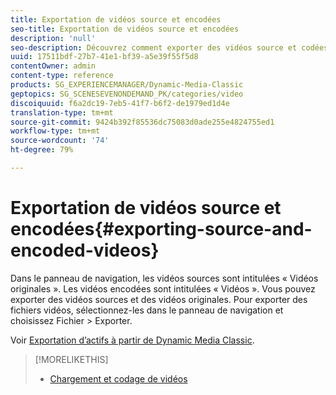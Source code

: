 ```yaml
---
title: Exportation de vidéos source et encodées
seo-title: Exportation de vidéos source et encodées
description: 'null'
seo-description: Découvrez comment exporter des vidéos source et codées.
uuid: 17511bdf-27b7-41e1-bf39-a5e39f55f5d8
contentOwner: admin
content-type: reference
products: SG_EXPERIENCEMANAGER/Dynamic-Media-Classic
geptopics: SG_SCENESEVENONDEMAND_PK/categories/video
discoiquuid: f6a2dc19-7eb5-41f7-b6f2-de1979ed1d4e
translation-type: tm+mt
source-git-commit: 9424b392f85536dc75083d0ade255e4824755ed1
workflow-type: tm+mt
source-wordcount: '74'
ht-degree: 79%

---
```



# Exportation de vidéos source et encodées{#exporting-source-and-encoded-videos}

Dans le panneau de navigation, les vidéos sources sont intitulées « Vidéos originales ». Les vidéos encodées sont intitulées « Vidéos ». Vous pouvez exporter des vidéos sources et des vidéos originales. Pour exporter des fichiers vidéos, sélectionnez-les dans le panneau de navigation et choisissez Fichier > Exporter. 

Voir [Exportation d’actifs à partir de Dynamic Media Classic](exporting-assets-from-dmc.md#exporting-assets-from-dmc).

>[!MORELIKETHIS]
>
>* [Chargement et codage de vidéos](uploading-encoding-videos.md#uploading_and_encoding_videos)

